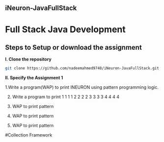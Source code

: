 ## iNeuron-JavaFullStack
# Full Stack Java Development

## Steps to Setup or download the assignment

**I. Clone the repository** 

```bash
git clone https://github.com/nadeemahmed9748/iNeuron-JavaFullStack.git

```


**II. Specify the Assignment 1** 

1.Write a program(WAP) to print INEURON using pattern programming logic.

2. Write a program to print
  1 1 1 1
  2 2 2 2
  3 3 3 3
  4 4 4 4

3. WAP to print pattern
4. WAP to print pattern
5. WAP to print pattern

#Collection Framework
